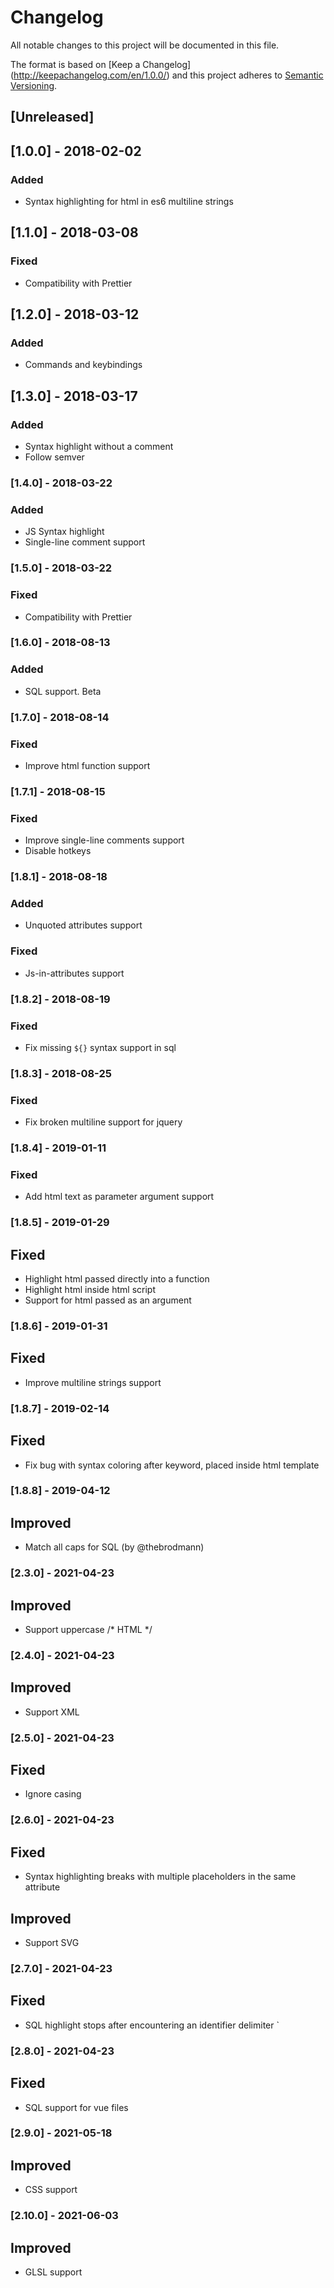# Changelog
All notable changes to this project will be documented in this file.

The format is based on [Keep a Changelog] (http://keepachangelog.com/en/1.0.0/) and this project adheres to [Semantic Versioning](http://semver.org/spec/v2.0.0.html).

## [Unreleased]

## [1.0.0] - 2018-02-02
### Added
- Syntax highlighting for html in es6 multiline strings

## [1.1.0] - 2018-03-08
### Fixed
- Compatibility with Prettier

## [1.2.0] - 2018-03-12
### Added
- Commands and keybindings

## [1.3.0] - 2018-03-17
### Added
- Syntax highlight without a comment
- Follow semver

### [1.4.0] - 2018-03-22
### Added
- JS Syntax highlight
- Single-line comment support

### [1.5.0] - 2018-03-22
### Fixed
- Compatibility with Prettier

### [1.6.0] - 2018-08-13
### Added
- SQL support. Beta

### [1.7.0] - 2018-08-14
### Fixed
- Improve html function support

### [1.7.1] - 2018-08-15
### Fixed
- Improve single-line comments support
- Disable hotkeys

### [1.8.1] - 2018-08-18
### Added
- Unquoted attributes support
### Fixed
- Js-in-attributes support

### [1.8.2] - 2018-08-19
### Fixed
- Fix missing `${}` syntax support in sql

### [1.8.3] - 2018-08-25
### Fixed
- Fix broken multiline support for jquery

### [1.8.4] - 2019-01-11
### Fixed
- Add html text as parameter argument support

### [1.8.5] - 2019-01-29
## Fixed
- Highlight html passed directly into a function
- Highlight html inside html script
- Support for html passed as an argument

### [1.8.6] - 2019-01-31
## Fixed
- Improve multiline strings support

### [1.8.7] - 2019-02-14
## Fixed
- Fix bug with syntax coloring after keyword, placed inside html template

### [1.8.8] - 2019-04-12
## Improved
- Match all caps for SQL (by @thebrodmann)

### [2.3.0] - 2021-04-23
## Improved
- Support uppercase /* HTML */

### [2.4.0] - 2021-04-23
## Improved
- Support XML

### [2.5.0] - 2021-04-23
## Fixed
- Ignore casing

### [2.6.0] - 2021-04-23
## Fixed
- Syntax highlighting breaks with multiple placeholders in the same attribute
## Improved
- Support SVG

### [2.7.0] - 2021-04-23
## Fixed
- SQL highlight stops after encountering an identifier delimiter `

### [2.8.0] - 2021-04-23
## Fixed
- SQL support for vue files

### [2.9.0] - 2021-05-18
## Improved
- CSS support

### [2.10.0] - 2021-06-03
## Improved
- GLSL support